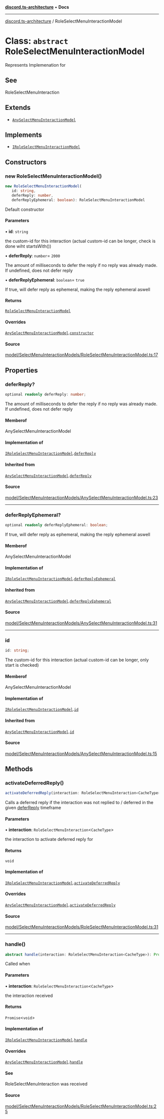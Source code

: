 [**discord.ts-architecture**](../README.md) • **Docs**

***

[discord.ts-architecture](../README.md) / RoleSelectMenuInteractionModel

# Class: `abstract` RoleSelectMenuInteractionModel

Represents Implemenation for

## See

RoleSelectMenuInteraction

## Extends

- [`AnySelectMenuInteractionModel`](AnySelectMenuInteractionModel.md)

## Implements

- [`IRoleSelectMenuInteractionModel`](../interfaces/IRoleSelectMenuInteractionModel.md)

## Constructors

### new RoleSelectMenuInteractionModel()

```ts
new RoleSelectMenuInteractionModel(
   id: string, 
   deferReply: number, 
   deferReplyEphemeral: boolean): RoleSelectMenuInteractionModel
```

Default constructor

#### Parameters

• **id**: `string`

the custom-id for this interaction (actual custom-id can be longer, check is done wiht startsWith())

• **deferReply**: `number`= `2000`

The amount of milliseconds to defer the reply if no reply was already made. If undefined, does not defer reply

• **deferReplyEphemeral**: `boolean`= `true`

If true, will defer reply as ephemeral, making the reply ephemeral aswell

#### Returns

[`RoleSelectMenuInteractionModel`](RoleSelectMenuInteractionModel.md)

#### Overrides

[`AnySelectMenuInteractionModel`](AnySelectMenuInteractionModel.md).[`constructor`](AnySelectMenuInteractionModel.md#constructors)

#### Source

[model/SelectMenuInteractionModels/RoleSelectMenuInteractionModel.ts:17](https://github.com/scorixear/discord.ts-architecture/blob/23a5e89b62121558f2e262f887835068b27155b5/src/model/SelectMenuInteractionModels/RoleSelectMenuInteractionModel.ts#L17)

## Properties

### deferReply?

```ts
optional readonly deferReply: number;
```

The amount of milliseconds to defer the reply if no reply was already made. If undefined, does not defer reply

#### Memberof

AnySelectMenuInteractionModel

#### Implementation of

[`IRoleSelectMenuInteractionModel`](../interfaces/IRoleSelectMenuInteractionModel.md).[`deferReply`](../interfaces/IRoleSelectMenuInteractionModel.md#deferreply)

#### Inherited from

[`AnySelectMenuInteractionModel`](AnySelectMenuInteractionModel.md).[`deferReply`](AnySelectMenuInteractionModel.md#deferreply)

#### Source

[model/SelectMenuInteractionModels/AnySelectMenuInteractionModel.ts:23](https://github.com/scorixear/discord.ts-architecture/blob/23a5e89b62121558f2e262f887835068b27155b5/src/model/SelectMenuInteractionModels/AnySelectMenuInteractionModel.ts#L23)

***

### deferReplyEphemeral?

```ts
optional readonly deferReplyEphemeral: boolean;
```

If true, will defer reply as ephemeral, making the reply ephemeral aswell

#### Memberof

AnySelectMenuInteractionModel

#### Implementation of

[`IRoleSelectMenuInteractionModel`](../interfaces/IRoleSelectMenuInteractionModel.md).[`deferReplyEphemeral`](../interfaces/IRoleSelectMenuInteractionModel.md#deferreplyephemeral)

#### Inherited from

[`AnySelectMenuInteractionModel`](AnySelectMenuInteractionModel.md).[`deferReplyEphemeral`](AnySelectMenuInteractionModel.md#deferreplyephemeral)

#### Source

[model/SelectMenuInteractionModels/AnySelectMenuInteractionModel.ts:31](https://github.com/scorixear/discord.ts-architecture/blob/23a5e89b62121558f2e262f887835068b27155b5/src/model/SelectMenuInteractionModels/AnySelectMenuInteractionModel.ts#L31)

***

### id

```ts
id: string;
```

The custom-id for this interaction (actual custom-id can be longer, only start is checked)

#### Memberof

AnySelectMenuInteractionModel

#### Implementation of

[`IRoleSelectMenuInteractionModel`](../interfaces/IRoleSelectMenuInteractionModel.md).[`id`](../interfaces/IRoleSelectMenuInteractionModel.md#id)

#### Inherited from

[`AnySelectMenuInteractionModel`](AnySelectMenuInteractionModel.md).[`id`](AnySelectMenuInteractionModel.md#id)

#### Source

[model/SelectMenuInteractionModels/AnySelectMenuInteractionModel.ts:15](https://github.com/scorixear/discord.ts-architecture/blob/23a5e89b62121558f2e262f887835068b27155b5/src/model/SelectMenuInteractionModels/AnySelectMenuInteractionModel.ts#L15)

## Methods

### activateDeferredReply()

```ts
activateDeferredReply(interaction: RoleSelectMenuInteraction<CacheType>): void
```

Calls a deferred reply if the interaction was not replied to / deferred in the given [deferReply](AnySelectMenuInteractionModel.md#deferreply) timeframe

#### Parameters

• **interaction**: `RoleSelectMenuInteraction`\<`CacheType`\>

the interaction to activate deferred reply for

#### Returns

`void`

#### Implementation of

[`IRoleSelectMenuInteractionModel`](../interfaces/IRoleSelectMenuInteractionModel.md).[`activateDeferredReply`](../interfaces/IRoleSelectMenuInteractionModel.md#activatedeferredreply)

#### Overrides

[`AnySelectMenuInteractionModel`](AnySelectMenuInteractionModel.md).[`activateDeferredReply`](AnySelectMenuInteractionModel.md#activatedeferredreply)

#### Source

[model/SelectMenuInteractionModels/RoleSelectMenuInteractionModel.ts:31](https://github.com/scorixear/discord.ts-architecture/blob/23a5e89b62121558f2e262f887835068b27155b5/src/model/SelectMenuInteractionModels/RoleSelectMenuInteractionModel.ts#L31)

***

### handle()

```ts
abstract handle(interaction: RoleSelectMenuInteraction<CacheType>): Promise<void>
```

Called when

#### Parameters

• **interaction**: `RoleSelectMenuInteraction`\<`CacheType`\>

the interaction received

#### Returns

`Promise`\<`void`\>

#### Implementation of

[`IRoleSelectMenuInteractionModel`](../interfaces/IRoleSelectMenuInteractionModel.md).[`handle`](../interfaces/IRoleSelectMenuInteractionModel.md#handle)

#### Overrides

[`AnySelectMenuInteractionModel`](AnySelectMenuInteractionModel.md).[`handle`](AnySelectMenuInteractionModel.md#handle)

#### See

RoleSelectMenuInteraction was received

#### Source

[model/SelectMenuInteractionModels/RoleSelectMenuInteractionModel.ts:25](https://github.com/scorixear/discord.ts-architecture/blob/23a5e89b62121558f2e262f887835068b27155b5/src/model/SelectMenuInteractionModels/RoleSelectMenuInteractionModel.ts#L25)
